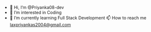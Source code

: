 - 👋 Hi, I’m @Priyanka08-dev
- 👀 I’m interested in Coding
- 🌱 I’m currently learning Full Stack Development 
  📫 How to reach me laxpriyankas2004@gmail.com

<!---
Priyanka08-dev/Priyanka08-dev is a ✨ special ✨ repository because its `README.md` (this file) appears on your GitHub profile.
You can click the Preview link to take a look at your changes.
--->
